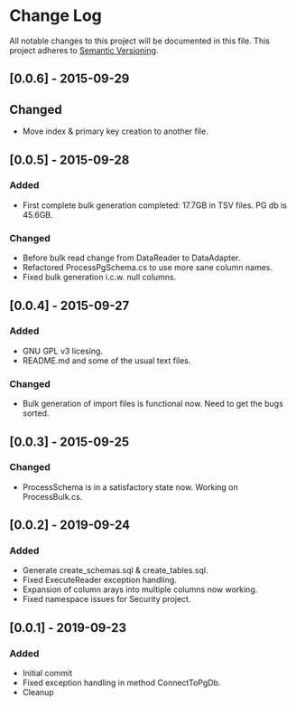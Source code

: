 # Change Log
All notable changes to this project will be documented in this file.
This project adheres to [Semantic Versioning](http://semver.org/).

## [0.0.6] - 2015-09-29
## Changed
- Move index & primary key creation to another file.

## [0.0.5] - 2015-09-28
### Added
- First complete bulk generation completed: 17.7GB in TSV files. PG db is 45.6GB.

### Changed
- Before bulk read change from DataReader to DataAdapter.
- Refactored ProcessPgSchema.cs to use more sane column names.
- Fixed bulk generation i.c.w. null columns.

## [0.0.4] - 2015-09-27
### Added
- GNU GPL v3 licesing.
- README.md and some of the usual text files.

### Changed
- Bulk generation of import files is functional now. Need to get the bugs sorted.

## [0.0.3] - 2015-09-25
### Changed
- ProcessSchema is in a satisfactory state now. Working on ProcessBulk.cs.

## [0.0.2] - 2019-09-24
### Added
- Generate create_schemas.sql & create_tables.sql.
- Fixed ExecuteReader exception handling.
- Expansion of column arays into multiple columns now working.
- Fixed namespace issues for Security project.

## [0.0.1] - 2019-09-23
### Added
- Initial commit
- Fixed exception handling in method ConnectToPgDb.
- Cleanup
